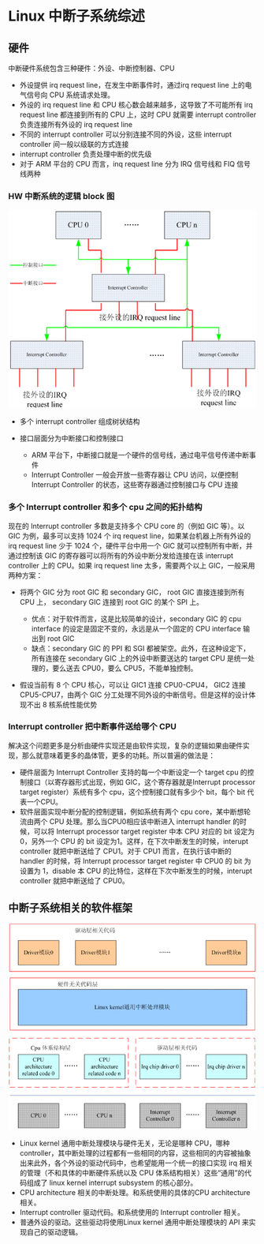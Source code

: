 # Linux 中断子系统综述

## 硬件

中断硬件系统包含三种硬件：外设、中断控制器、CPU

- 外设提供 irq request line，在发生中断事件时，通过irq request line 上的电气信号向 CPU 系统请求处理。
- 外设的 irq request line 和 CPU 核心数会越来越多，这导致了不可能所有 irq request line 都连接到所有的 CPU 上，这时 CPU 就需要 interrupt controller 负责连接所有外设的 irq request line
- 不同的 interrupt controller 可以分别连接不同的外设，这些 interrupt controller 间一般以级联的方式连接
- interrupt controller 负责处理中断的优先级
- 对于 ARM 平台的 CPU 而言，inq request line 分为 IRQ 信号线和 FIQ 信号线两种

###  HW 中断系统的逻辑 block 图

![HW 中断系统的逻辑 block 图](./img/irqsys_hw_block.gif)

- 多个 interrupt controller 组成树状结构
- 接口层面分为中断接口和控制接口

    - ARM 平台下，中断接口就是一个硬件的信号线，通过电平信号传递中断事件
    - Interrupt Controller 一般会开放一些寄存器让 CPU 访问，以便控制 Interrupt Controller 的状态，这些寄存器通过控制接口与 CPU 连接
    
### 多个 Interrupt controller 和多个 cpu 之间的拓扑结构

现在的 Interrupt controller 多数是支持多个 CPU core 的（例如 GIC 等）。以 GIC 为例，最多可以支持 1024 个 irq request line，如果某台机器上所有外设的 irq request line 少于 1024 个，硬件平台中用一个 GIC 就可以控制所有中断，并通过控制该 GIC 的寄存器可以将所有的外设中断分发给连接在该 interrupt controller 上的 CPU。如果  irq request line 太多，需要两个以上 GIC，一般采用两种方案：

- 将两个 GIC 分为 root GIC 和 secondary GIC， root GIC 直接连接到所有 CPU 上， secondary GIC 连接到 root GIC 的某个 SPI 上。

    - 优点：对于软件而言，这是比较简单的设计，secondary GIC 的 cpu interface 的设定是固定不变的，永远是从一个固定的 CPU interface 输出到 root GIC
    - 缺点：secondary GIC 的 PPI 和 SGI 都被架空。此外，在这种设定下，所有连接在 secondary GIC 上的外设中断要送达的 target CPU 是统一处理的，要么送去 CPU0，要么 CPU5，不能单独控制。

- 假设当前有 8 个 CPU 核心，可以让 GIC1 连接 CPU0-CPU4， GIC2 连接 CPU5-CPU7，由两个 GIC 分工处理不同外设的中断信号。但是这样的设计体现不出 8 核系统性能优势

### Interrupt controller 把中断事件送给哪个 CPU

解决这个问题更多是分析由硬件实现还是由软件实现，复杂的逻辑如果由硬件实现，那么就意味着更多的晶体管，更多的功耗。所以普遍的做法是：

- 硬件层面为 Interrupt Controller 支持的每一个中断设定一个 target cpu 的控制接口（以寄存器形式出现，例如 GIC，这个寄存器就是Interrupt processor target register）系统有多个 cpu，这个控制接口就有多少个  bit，每个 bit 代表一个CPU。
- 软件层面实现中断分配的控制逻辑，例如系统有两个 cpu core，某中断想轮流由两个 CPU 处理。那么当CPU0相应该中断进入 interrupt handler 的时候，可以将 Interrupt processor target register 中本 CPU 对应的 bit 设定为0，另外一个 CPU 的 bit 设定为1。这样，在下次中断发生的时候，interupt controller 就把中断送给了 CPU1。对于 CPU1 而言，在执行该中断的 handler 的时候，将 Interrupt processor target register 中 CPU0 的 bit 为设置为 1，disable 本 CPU 的比特位，这样在下次中断发生的时候，interupt controller 就把中断送给了 CPU0。

## 中断子系统相关的软件框架

![中断子系统的软件框架图](./img/irqsys_framework.gif)

- Linux kernel 通用中断处理模块与硬件无关，无论是哪种 CPU，哪种 controller，其中断处理的过程都有一些相同的内容，这些相同的内容被抽象出来此外，各个外设的驱动代码中，也希望能用一个统一的接口实现 irq 相关的管理（不和具体的中断硬件系统以及 CPU 体系结构相关）这些“通用”的代码组成了 linux kernel interrupt subsystem 的核心部分。
- CPU architecture 相关的中断处理。和系统使用的具体的CPU architecture相关。
- Interrupt controller 驱动代码。和系统使用的 Interrupt controller 相关。
- 普通外设的驱动。这些驱动将使用Linux kernel 通用中断处理模块的 API 来实现自己的驱动逻辑。

 
